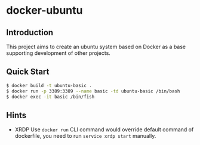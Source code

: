 # docker-ubuntu

## Introduction
This project aims to create an ubuntu system based on Docker as a base supporting development of other projects.

## Quick Start
```bash
$ docker build -t ubuntu-basic .
$ docker run -p 3389:3389 --name basic -td ubuntu-basic /bin/bash
$ docker exec -it basic /bin/fish
```

## Hints
- XRDP
    Use `docker run` CLI command would override default command of dockerfile, you need to run `service xrdp start` manually.